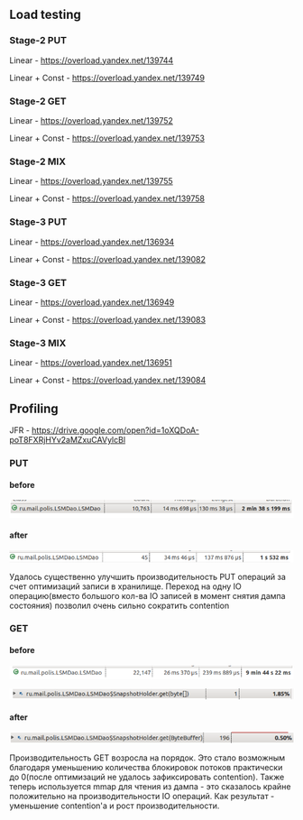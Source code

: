 ## Load testing

### Stage-2 PUT
 
Linear - https://overload.yandex.net/139744

Linear + Const - https://overload.yandex.net/139749

### Stage-2 GET
 
Linear - https://overload.yandex.net/139752

Linear + Const - https://overload.yandex.net/139753

### Stage-2 MIX

Linear - https://overload.yandex.net/139755

Linear + Const - https://overload.yandex.net/139758


### Stage-3 PUT

Linear - https://overload.yandex.net/136934

Linear + Const - https://overload.yandex.net/139082

### Stage-3 GET

Linear - https://overload.yandex.net/136949

Linear + Const - https://overload.yandex.net/139083

### Stage-3 MIX
 
Linear - https://overload.yandex.net/136951

Linear + Const - https://overload.yandex.net/139084

## Profiling
JFR - https://drive.google.com/open?id=1oXQDoA-poT8FXRjHYv2aMZxuCAVylcBl
### PUT
#### before
![put_contention_before](https://raw.githubusercontent.com/gorbatovea/2018-highload-kv/Stage-3/pictures/put/before.png)
#### after

![put_contention_before](https://raw.githubusercontent.com/gorbatovea/2018-highload-kv/Stage-3/pictures/put/after.png)

Удалось существенно улучшить производительность PUT операций за счет оптимизаций записи в хранилище. 
Переход на одну IO операцию(вместо большого кол-ва IO записей в момент снятия дампа состояния) позволил очень сильно сократить contention

### GET

#### before

![get_contention_before](https://raw.githubusercontent.com/gorbatovea/2018-highload-kv/Stage-3/pictures/get/before_contention.png)

![get_method_before](https://raw.githubusercontent.com/gorbatovea/2018-highload-kv/Stage-3/pictures/get/before_get_method.png)

#### after

![get_method_before](https://raw.githubusercontent.com/gorbatovea/2018-highload-kv/Stage-3/pictures/get/after_get_method.png)


Производительность GET возросла на порядок. 
Это стало возможным благодаря уменьшению количества блокировок потоков практически до 0(после оптимизаций не удалось зафиксировать contention).
Также теперь используется mmap для чтения из дампа - это сказалось крайне положительно на производительности IO операций.
Как результат - уменьшение contention'a и рост производительности. 
